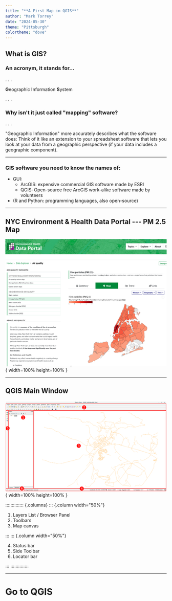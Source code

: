 ```yaml
---
title: "**A First Map in QGIS**"
author: "Mark Torrey"
date: "2024-05-30"
theme: "Pittsburgh"
colortheme: "dove"
---
```


<!--
Compile with: pandoc -t beamer -s Mark-Torrey_intro-2-QGIS_slides.md -o Mark-Torrey_intro-2-QGIS_slides.pdf
-->

<!--
Title slide gets inserted here automatically, generated from yaml block. No separator necessary between title and first content slide.
-->

## What is **GIS**?

### An acronym, it stands for...

. . . 

**G**eographic **I**nformation **S**ystem

. . . 

### Why isn't it just called "mapping" software?

. . . 

"Geographic Information" more accurately describes what the software does: Think of it like an extension to your spreadsheet software that lets you look at your data from a geographic perspective (if your data includes a geographic component).

---

### GIS software you need to know the names of:
* GUI: 
    * ArcGIS: expensive commercial GIS software made by ESRI <!-- TODO: Add logos? --> 
    * QGIS: Open-source free ArcGIS work-alike software made by volunteers
* (R and Python: programming languages, also open-source)

---


## **NYC Environment & Health Data Portal --- PM 2.5 Map**

![](images/EH-data-portal-screenshot.png){ width=100% height=100% }

---

## **QGIS Main Window**

![](images/gui_numbered.png){ width=100% height=100% }

<!--
  If you omit width and height, the images tend to appear pixel-for-pixel at the resolution of the screen.  This often means: very huge. Pandoc can resize the images for you.
-->

:::::::::::::: {.columns}
::: {.column width="50%"}

1. Layers List / Browser Panel <!-- ^[https://docs.qgis.org/3.34/en/docs/training_manual/basic_map/overview.html] -->
2. Toolbars
3. Map canvas

:::
::: {.column width="50%"}

4. Status bar
5. Side Toolbar
6. Locator bar

:::
::::::::::::::

---

# Go to QGIS

<!-- TODO: URLs are breaking beamer, also for some reason this slide HAS to be here, along with this comment, or beamer breaks
## Other trainings:
- QGIS Training Manual: [https://docs.qgis.org/3.34/en/docs/training_manual/index.html](https://docs.qgis.org/3.34/en/docs/training_manual/index.html)

## Data sources: 
1. Download CD geography from NYC open data: [https://data.cityofnewyork.us/City-Government/Community-Districts/yfnk-k7r4](https://data.cityofnewyork.us/City-Government/Community-Districts/yfnk-k7r4)
2. Download PM 2.5 data by CD from NYC environmental health portal: [https://a816-dohbesp.nyc.gov/IndicatorPublic/data-explorer/air-quality/?id=2023#display=map](https://a816-dohbesp.nyc.gov/IndicatorPublic/data-explorer/air-quality/?id=2023#display=map)
3. Download hospital location points from NYS: [https://health.data.ny.gov/Health/Health-Facility-General-Information/vn5v-hh5r/about_data](https://health.data.ny.gov/Health/Health-Facility-General-Information/vn5v-hh5r/about_data)
-->



